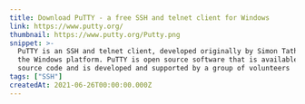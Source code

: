 ```yaml
---
title: Download PuTTY - a free SSH and telnet client for Windows
link: https://www.putty.org/
thumbnail: https://www.putty.org/Putty.png
snippet: >-
  PuTTY is an SSH and telnet client, developed originally by Simon Tatham for
  the Windows platform. PuTTY is open source software that is available with
  source code and is developed and supported by a group of volunteers
tags: ["SSH"]
createdAt: 2021-06-26T00:00:00.000Z
---
```

